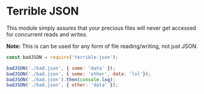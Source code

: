 # Terrible JSON
This module simply assures that your precious files will never get accessed for concurrent reads and writes.

**Note:** This is can be used for any form of file reading/writing, not just JSON.

```js
const badJSON = require('terrible-json');

badJSON('./bad.json', { some: 'data' });
badJSON('./bad.json', { some: 'other', data: 'lol'});
badJSON('./bad.json').then(console.log);
badJSON('./bad.json', { other: 'data' });
```